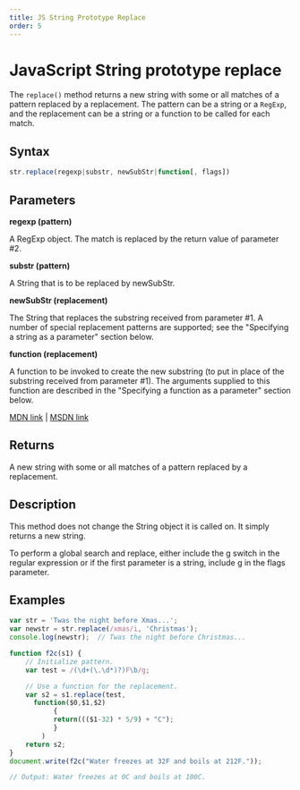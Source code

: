 ```yaml
---
title: JS String Prototype Replace
order: 5
---
```

# JavaScript String prototype replace

The `replace()` method returns a new string with some or all matches of a pattern replaced by a replacement. The pattern can be a string or a `RegExp`, and the replacement can be a string or a function to be called for each match.

## Syntax

```javascript
str.replace(regexp|substr, newSubStr|function[, flags])
```

## Parameters

**regexp (pattern)**

A RegExp object. The match is replaced by the return value of parameter #2.

**substr (pattern)**

A String that is to be replaced by newSubStr.

**newSubStr (replacement)**

The String that replaces the substring received from parameter #1\. A number of special replacement patterns are supported; see the "Specifying a string as a parameter" section below.

**function (replacement)**

A function to be invoked to create the new substring (to put in place of the substring received from parameter #1). The arguments supplied to this function are described in the "Specifying a function as a parameter" section below.

[MDN link](https://developer.mozilla.org/en-US/docs/Web/JavaScript/Reference/Global_Objects/String/replace) | [MSDN link](https://msdn.microsoft.com/en-us/LIBRary/t0kbytzc%28v=vs.94%29.aspx)

## Returns

A new string with some or all matches of a pattern replaced by a replacement.

## Description

This method does not change the String object it is called on. It simply returns a new string.

To perform a global search and replace, either include the g switch in the regular expression or if the first parameter is a string, include g in the flags parameter.

## Examples

```javascript
var str = 'Twas the night before Xmas...';
var newstr = str.replace(/xmas/i, 'Christmas');
console.log(newstr);  // Twas the night before Christmas...
```

```javascript
function f2c(s1) {
    // Initialize pattern.
    var test = /(\d+(\.\d*)?)F\b/g;

    // Use a function for the replacement.
    var s2 = s1.replace(test,
      function($0,$1,$2)
           { 
           return((($1-32) * 5/9) + "C");
           }
        )
    return s2;
}
document.write(f2c("Water freezes at 32F and boils at 212F."));

// Output: Water freezes at 0C and boils at 100C.
```
